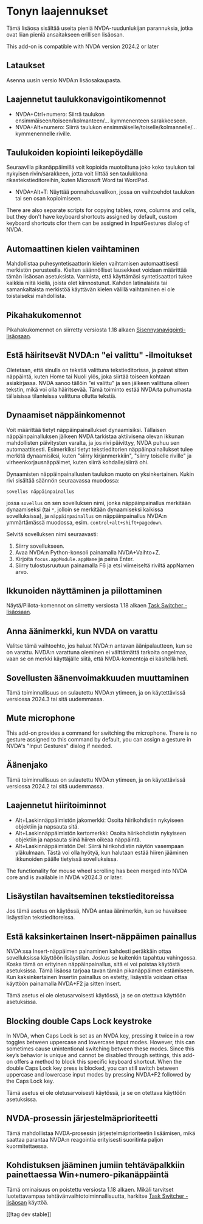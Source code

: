 # Tonyn laajennukset #

Tämä lisäosa sisältää useita pieniä NVDA-ruudunlukijan parannuksia, jotka
ovat liian pieniä ansaitakseen erillisen lisäosan.

This add-on is compatible with NVDA version 2024.2 or later

## Lataukset

Asenna uusin versio NVDA:n lisäosakaupasta.

## Laajennetut taulukkonavigointikomennot
* NVDA+Ctrl+numero: Siirrä taulukon
  ensimmäiseen/toiseen/kolmanteen/... kymmenenteen sarakkeeseen.
* NVDA+Alt+numero: Siirrä taulukon
  ensimmäiselle/toiselle/kolmannelle/... kymmenennelle riville.

## Taulukoiden kopiointi leikepöydälle

Seuraavilla pikanäppäimillä voit kopioida muotoiltuna joko koko taulukon tai
nykyisen rivin/sarakkeen, jotta voit liittää sen taulukkona
rikastekstieditoreihin, kuten Microsoft Word tai WordPad.

* NVDA+Alt+T: Näyttää ponnahdusvalikon, jossa on vaihtoehdot taulukon tai
  sen osan kopioimiseen.

There are also separate scripts for copying tables, rows, columns and cells,
but they don't have keyboard shortcuts assigned by default, custom keyboard
shortcuts cfor them can be assigned in InputGestures dialog of NVDA.

## Automaattinen kielen vaihtaminen
Mahdollistaa puhesyntetisaattorin kielen vaihtamisen automaattisesti
merkistön perusteella. Kielten säännölliset lausekkeet voidaan määrittää
tämän lisäosan asetuksista. Varmista, että käyttämäsi syntetisaattori tukee
kaikkia niitä kieliä, joista olet kiinnostunut. Kahden latinalaista tai
samankaltaista merkistöä käyttävän kielen välillä vaihtaminen ei ole
toistaiseksi mahdollista.

## Pikahakukomennot

Pikahakukomennot on siirretty versiosta 1.18 alkaen
[Sisennysnavigointi-lisäosaan](https://github.com/mltony/nvda-indent-nav).

## Estä häiritsevät NVDA:n "ei valittu" -ilmoitukset

Oletetaan, että sinulla on tekstiä valittuna tekstieditorissa, ja painat
sitten näppäintä, kuten Home tai Nuoli ylös, joka siirtää toiseen kohtaan
asiakirjassa. NVDA sanoo tällöin "ei valittu" ja sen jälkeen valittuna
olleen tekstin, mikä voi olla häiritsevää. Tämä toiminto estää NVDA:ta
puhumasta tällaisissa tilanteissa valittuna ollutta tekstiä.

## Dynaamiset näppäinkomennot

Voit määrittää tietyt näppäinpainallukset dynaamisiksi. Tällaisen
näppäinpainalluksen jälkeen NVDA tarkistaa aktiivisena olevan ikkunan
mahdollisten päivitysten varalta, ja jos rivi päivittyy, NVDA puhuu sen
automaattisesti. Esimerkiksi tietyt tekstieditorien näppäinpainallukset
tulee merkitä dynaamisiksi, kuten "siirry kirjanmerkkiin", "siirry toiselle
riville" ja virheenkorjausnäppäimet, kuten siirrä kohdalle/siirrä ohi.

Dynaamisten näppäinpainallusten taulukon muoto on yksinkertainen. Kukin rivi
sisältää säännön seuraavassa muodossa:
```
sovellus näppäinpainallus
```
jossa `sovellus` on sen sovelluksen nimi, jonka näppäinpainallus merkitään
dynaamiseksi (tai `*`, jolloin se merkitään dynaamiseksi kaikissa
sovelluksissa), ja `näppäinpainallus` on näppäinpainallus NVDA:n
ymmärtämässä muodossa, esim. `control+alt+shift+pagedown`.

Selvitä sovelluksen nimi seuraavasti:

1. Siirry sovellukseen.
2. Avaa NVDA:n Python-konsoli painamalla NVDA+Vaihto+Z.
3. Kirjoita `focus.appModule.appName` ja paina Enter.
4. Siirry tulostusruutuun painamalla F6 ja etsi viimeiseltä riviltä appNamen
   arvo.

## Ikkunoiden näyttäminen ja piilottaminen

Näytä/Piilota-komennot on siirretty versiosta 1.18 alkaen [Task Switcher
-lisäosaan](https://github.com/mltony/nvda-task-switcher).

## Anna äänimerkki, kun NVDA on varattu

Valitse tämä vaihtoehto, jos haluat NVDA:n antavan äänipalautteen, kun se on
varattu. NVDA:n varattuna oleminen ei välttämättä tarkoita ongelmaa, vaan se
on merkki käyttäjälle siitä, että NVDA-komentoja ei käsitellä heti.

## Sovellusten äänenvoimakkuuden muuttaminen

Tämä toiminnallisuus on sulautettu NVDA:n ytimeen, ja on käytettävissä
versiossa 2024.3 tai sitä uudemmassa.

## Mute microphone

This add-on provides a command for switching the microphone. There is no
gesture assigned to this command by default, you can assign a gesture in
NVDA's "Input Gestures" dialog if needed.

## Äänenjako

Tämä toiminnallisuus on sulautettu NVDA:n ytimeen, ja on käytettävissä
versiossa 2024.2 tai sitä uudemmassa.

## Laajennetut hiiritoiminnot

* Alt+Laskinnäppäimistön jakomerkki: Osoita hiirikohdistin nykyiseen
  objektiin ja napsauta sitä.
* Alt+Laskinnäppäimistön kertomerkki: Osoita hiirikohdistin nykyiseen
  objektiin ja napsauta siinä hiiren oikeaa näppäintä.
* Alt+Laskinnäppäimistön Del: Siirrä hiirikohdistin näytön vasempaan
  yläkulmaan. Tästä voi olla hyötyä, kun halutaan estää hiiren jääminen
  ikkunoiden päälle tietyissä sovelluksissa.

The functionality for mouse wheel scrolling has been merged into NVDA core
and is available in NVDA v2024.3 or later.

## Lisäystilan havaitseminen tekstieditoreissa

Jos tämä asetus on käytössä, NVDA antaa äänimerkin, kun se havaitsee
lisäystilan tekstieditoreissa.

## Estä kaksinkertainen Insert-näppäimen painallus

NVDA:ssa Insert-näppäimen painaminen kahdesti peräkkäin ottaa sovelluksissa
käyttöön lisäystilan. Joskus se kuitenkin tapahtuu vahingossa. Koska tämä on
erityinen näppäinpainallus, sitä ei voi poistaa käytöstä asetuksissa. Tämä
lisäosa tarjoaa tavan tämän pikanäppäimen estämiseen. Kun kaksinkertainen
Insertin painallus on estetty, lisäystila voidaan ottaa käyttöön painamalla
NVDA+F2 ja sitten Insert.

Tämä asetus ei ole oletusarvoisesti käytössä, ja se on otettava käyttöön
asetuksissa.

## Blocking double Caps Lock keystroke

In NVDA, when Caps Lock is set as an NVDA key, pressing it twice in a row
toggles between uppercase and lowercase input modes. However, this can
sometimes cause unintentional switching between these modes. Since this
key’s behavior is unique and cannot be disabled through settings, this
add-on offers a method to block this specific keyboard shortcut. When the
double Caps Lock key press is blocked, you can still switch between
uppercase and lowercase input modes by pressing NVDA+F2 followed by the Caps
Lock key.

Tämä asetus ei ole oletusarvoisesti käytössä, ja se on otettava käyttöön
asetuksissa.

## NVDA-prosessin järjestelmäprioriteetti

Tämä mahdollistaa NVDA-prosessin järjestelmäprioriteetin lisäämisen, mikä
saattaa parantaa NVDA:n reagointia erityisesti suoritinta paljon
kuormitettaessa.

## Kohdistuksen jääminen jumiin tehtäväpalkkiin painettaessa Win+numero-pikanäppäintä

Tämä ominaisuus on poistettu versiosta 1.18 alkaen. Mikäli tarvitset
luotettavampaa tehtävänvaihtotoiminnallisuutta, harkitse [Task Switcher
-lisäosan](https://github.com/mltony/nvda-task-switcher) käyttöä.

[[!tag dev stable]]

[1]: https://www.nvaccess.org/addonStore/legacy?file=tonysEnhancements
